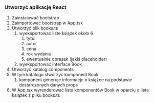 ### Utworzyć aplikację React
1. Zainstalować bootstrap
2. Zaimportować bootstrap w App.tsx
3. Utworzyć plik books.ts
   1. wyeksportować liste książek około 6
      1. tytul
      2. autor
      3. cena
      4. rok wydania
      5. ewentualnie obrazek (jakiś placeholder)
   2. wyeksportować interface Book
4. Utworzyć katalog components
5. W tym katalogu stworzyć komponent Book
   1. komponent generuje informacje o książce na podstawie dostarczonych danych props
6. W App.tsx wyrenderować liste komponentów Book w oparciu o liste książek z pliku books.ts